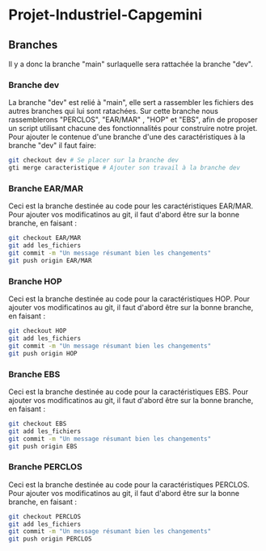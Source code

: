 # Projet-Industriel-Capgemini

## Branches 
  Il y a donc la branche "main" surlaquelle sera rattachée la branche "dev".
### Branche dev
  La branche "dev" est relié à "main", elle sert a rassembler les fichiers des autres branches qui lui sont ratachées. 
  Sur cette branche nous rassemblerons "PERCLOS", "EAR/MAR" , "HOP" et "EBS", afin de proposer un script utilisant chacune des fonctionnalités pour construire notre projet.
  Pour ajouter le contenue d'une branche d'une des caractéristiques à la branche "dev" il faut faire:
  ```bash
  git checkout dev # Se placer sur la branche dev
  gti merge caracteristique # Ajouter son travail à la branche dev 
  ```

### Branche EAR/MAR
  Ceci est la branche destinée au code pour les caractéristiques EAR/MAR.
  Pour ajouter vos modificatinos au git, il faut d'abord être sur la bonne branche, en faisant :
  ```bash
  git checkout EAR/MAR
  git add les_fichiers
  git commit -m "Un message résumant bien les changements"
  git push origin EAR/MAR
  ```

### Branche HOP
  Ceci est la branche destinée au code pour la caractéristiques HOP.
  Pour ajouter vos modificatinos au git, il faut d'abord être sur la bonne branche, en faisant :
  ```bash
  git checkout HOP
  git add les_fichiers
  git commit -m "Un message résumant bien les changements"
  git push origin HOP
  ```

### Branche EBS
  
  Ceci est la branche destinée au code pour la caractéristiques EBS.
  Pour ajouter vos modificatinos au git, il faut d'abord être sur la bonne branche, en faisant :
  ```bash
  git checkout EBS
  git add les_fichiers
  git commit -m "Un message résumant bien les changements"
  git push origin EBS
  ```

### Branche PERCLOS

  Ceci est la branche destinée au code pour la caractéristiques PERCLOS.
  Pour ajouter vos modificatinos au git, il faut d'abord être sur la bonne branche, en faisant :
  ```bash
  git checkout PERCLOS
  git add les_fichiers
  git commit -m "Un message résumant bien les changements"
  git push origin PERCLOS
  ```
